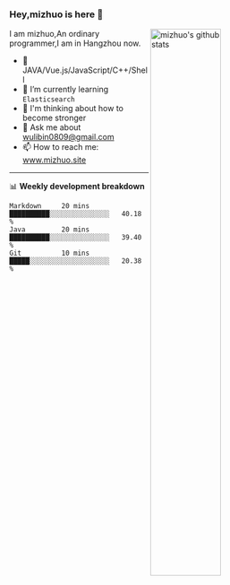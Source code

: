 ### Hey,mizhuo is here 👋

<img align="right" alt="mizhuo's github stats" width="50%" src="https://github-readme-stats.vercel.app/api?username=mizhuo&theme=tokyonight&show_icons=true">

I am mizhuo,An ordinary programmer,I am in Hangzhou now.

- 🔭 JAVA/Vue.js/JavaScript/C++/Shell
- 🌱 I’m currently learning `Elasticsearch`
- 🤔 I'm thinking about how to become stronger
- 💬 Ask me about wulibin0809@gmail.com
- 📫 How to reach me: www.mizhuo.site

---
📊 **Weekly development breakdown**

<!--START_SECTION:waka-->
```text
Markdown     20 mins         ██████████░░░░░░░░░░░░░░░   40.18 % 
Java         20 mins         ██████████░░░░░░░░░░░░░░░   39.40 % 
Git          10 mins         █████░░░░░░░░░░░░░░░░░░░░   20.38 % 
```
<!--END_SECTION:waka-->
